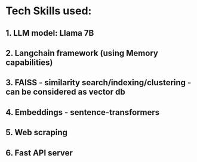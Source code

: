 # Tech Skills used:

## 1. LLM model: Llama 7B
## 2. Langchain framework (using Memory capabilities)
## 3. FAISS - similarity search/indexing/clustering - can be considered as vector db
## 4. Embeddings - sentence-transformers
## 5. Web scraping
## 6. Fast API server